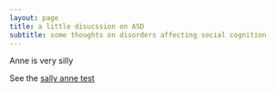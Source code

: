 ```yaml
---
layout: page
title: a little disucssion on ASD
subtitle: some thoughts on disorders affecting social cognition 
---
```

Anne is very silly 

See the [sally anne test](https://en.wikipedia.org/wiki/Sally%E2%80%93Anne_test)
